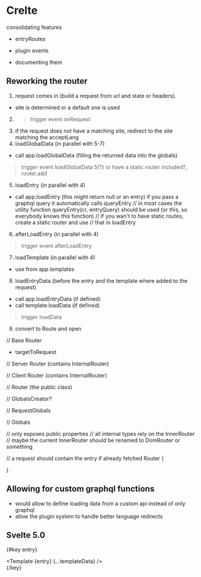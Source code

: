 # Crelte


consolidating features
- entryRoutes
- plugin events


- documenting them


## Reworking the router

1. request comes in (build a request from url and state or headers).
- site is determined or a default one is used
2. > trigger event onRequest
3. if the request does not have a matching site, redirect to the site
   matching the acceptLang
4. loadGlobalData (in parallel with 5-7)
- call app.loadGlobalData (filling the returned data into the globals)
> trigger event loadGlobalData
5(?) or have a static router included?, router.add
5. loadEntry (in parallel with 4)
- call app.loadEntry (this might return null or an entry)
  if you pass a graphql query it automatically calls queryEntry
// in most cases the utility function queryEntry(cr, entryQuery) should be
  used (or this, so everybody knows this function)
// if you wan't to have static routes, create a static router and use
// that in loadEntry
6. afterLoadEntry (in parallel with 4)
> trigger event afterLoadEntry
7. loadTemplate (in parallel with 4)
- use from app.templates
8. loadEntryData (before the entry and the template where added to the request)
- call app.loadEntryData (if defined)
- call template.loadData (if defined)
> trigger loadData

9. convert to Route and open


// Base Router
- targetToRequest

// Server Router (contains InternalRouter)

// Client Router (contains InternalRouter)

// Router (the public class)


// GlobalsCreator?

// RequestGlobals

// Globals



// only exposes public properties
// all internal types rely on the InnerRouter
// maybe the current InnerRouter should be renamed to DomRouter or something

// a request should contain the entry if already fetched
Router {

}


## Allowing for custom graphql functions
- would allow to define loading data from a custom api instead of only graphql
- allow the plugin system to handle better language redirects





## Svelte 5.0

<script context="module">
	export const templates = import.meta.glob('@/templates/*.svelte');

	/** @type {import('crelte').Config} */
	export const config = {
		preloadOnMouseOver: true,
	};
</script>

<script>
	import Footer from './components/Footer.svelte';
	import Header from './components/Header.svelte';

	const { props: pops } = $props();

	const entry = $derived($pops.entry);
	const Template = $derived($pops.template);
	const templateData = $derived($pops.templateData);
</script>

<!-- update entire component if page changes -->
{#key entry}
	<div class="app">
		<Template {entry} {...templateData} />
	</div>
{/key}
